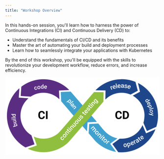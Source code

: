 ```yaml
---
title: "Workshop Overview"
---
```

In this hands-on session, you'll learn how to harness the power of Continuous Integrations (CI) and Continuous Delivery (CD) to:

- Understand the fundamentals of CI/CD and its benefits
- Master the art of automating your build and deployment processes
- Learn how to seamlessly integrate your applications with Kubernetes

By the end of this workshop, you'll be equipped with the skills to revolutionize your development workflow, reduce errors, and increase efficiency.

![CICD](cicd.svg)